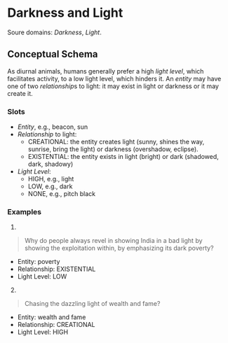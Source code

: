 # Darkness and Light

Soure domains: *Darkness*, *Light*.


## Conceptual Schema

As diurnal animals, humans generally prefer a high *light level*, which
facilitates activity, to a low light level, which hinders it. An
*entity* may have one of two *relationship*s to light: it may exist in 
light or darkness or it may create it.

### Slots

- *Entity*, e.g., beacon, sun
- *Relationship* to light:
  - CREATIONAL: the entity creates light (sunny, shines the way,
    sunrise,
    bring the light) or darkness (overshadow, eclipse).
  - EXISTENTIAL: the entity exists in light (bright) or dark (shadowed,
    dark, shadowy)
- *Light Level*:
  - HIGH, e.g., light
  - LOW, e.g., dark
  - NONE, e.g., pitch black


### Examples

1.
> Why do people always revel in showing India in a bad light by
> showing the exploitation within, by emphasizing its dark poverty?
- Entity: poverty
- Relationship: EXISTENTIAL
- Light Level: LOW

2.
> Chasing the dazzling light of wealth and fame?
- Entity: wealth and fame
- Relationship: CREATIONAL
- Light Level: HIGH
